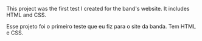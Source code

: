 
This project was the first test I created for the band's website. It includes HTML and CSS.


Esse projeto foi o primeiro teste que eu fiz para o site da banda. Tem HTML e CSS.
